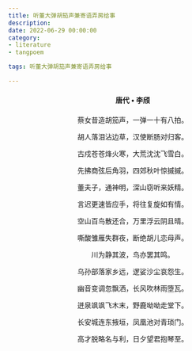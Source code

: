 ```yaml
---
title: 听董大弹胡笳声兼寄语弄房给事
description:
date: 2022-06-29 00:00:00
category:
- literature
- tangpoem

tags: 听董大弹胡笳声兼寄语弄房给事

---
```


<div id="poem-author">
唐代 • 李颀
</div>
<div id="poem-body">
<p class="poem-paragraph">蔡女昔造胡笳声，一弹一十有八拍。</p>
<p class="poem-paragraph">胡人落泪沾边草，汉使断肠对归客。</p>
<p class="poem-paragraph">古戍苍苍烽火寒，大荒沈沈飞雪白。</p>
<p class="poem-paragraph">先拂商弦后角羽，四郊秋叶惊摵摵。</p>
<p class="poem-paragraph">董夫子，通神明，深山窃听来妖精。</p>
<p class="poem-paragraph">言迟更速皆应手，将往复旋如有情。</p>
<p class="poem-paragraph">空山百鸟散还合，万里浮云阴且晴。</p>
<p class="poem-paragraph">嘶酸雏雁失群夜，断绝胡儿恋母声。</p>
<p class="poem-paragraph">川为静其波，鸟亦罢其鸣。</p>
<p class="poem-paragraph">乌孙部落家乡远，逻娑沙尘哀怨生。</p>
<p class="poem-paragraph">幽音变调忽飘洒，长风吹林雨堕瓦。</p>
<p class="poem-paragraph">迸泉飒飒飞木末，野鹿呦呦走堂下。</p>
<p class="poem-paragraph">长安城连东掖垣，凤凰池对青琐门。</p>
<p class="poem-paragraph">高才脱略名与利，日夕望君抱琴至。</p>

</div>

<style>

#poem-author {
    width: 100%;
    text-align: center;
    margin: 20px 0;
    font-weight: bold;
}
#poem-body {
    width: 100%;
    text-align: center;
}
.poem-paragraph {
    font-family: "仿宋"
}

</style>